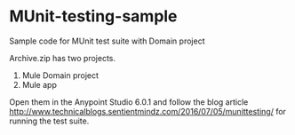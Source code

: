 # MUnit-testing-sample
Sample code for MUnit test suite with Domain project

Archive.zip has two projects.
1. Mule Domain project
2. Mule app

Open them in the Anypoint Studio 6.0.1 and follow the blog article http://www.technicalblogs.sentientmindz.com/2016/07/05/munittesting/ for running the test suite.
